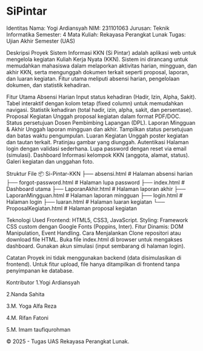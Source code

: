 # SiPintar
Identitas
Nama: Yogi Ardiansyah
NIM: 231101063
Jurusan: Teknik Informatika
Semester: 4
Mata Kuliah: Rekayasa Perangkat Lunak
Tugas: Ujian Akhir Semester (UAS)

Deskripsi Proyek
Sistem Informasi KKN (Si Pintar) adalah aplikasi web untuk mengelola kegiatan Kuliah Kerja Nyata (KKN). Sistem ini dirancang untuk memudahkan mahasiswa dalam melaporkan aktivitas harian, mingguan, dan akhir KKN, serta mengunggah dokumen terkait seperti proposal, laporan, dan luaran kegiatan. Fitur utama meliputi absensi harian, pengelolaan dokumen, dan statistik kehadiran.

Fitur Utama
Absensi Harian
Input status kehadiran (Hadir, Izin, Alpha, Sakit).
Tabel interaktif dengan kolom tetap (fixed column) untuk memudahkan navigasi.
Statistik kehadiran (total hadir, izin, alpha, sakit, dan persentase).
Proposal Kegiatan
Unggah proposal kegiatan dalam format PDF/DOC.
Status persetujuan Dosen Pembimbing Lapangan (DPL).
Laporan Mingguan & Akhir
Unggah laporan mingguan dan akhir.
Tampilkan status persetujuan dan batas waktu pengumpulan.
Luaran Kegiatan
Unggah poster kegiatan dan tautan terkait.
Pratinjau gambar yang diunggah.
Autentikasi
Halaman login dengan validasi sederhana.
Lupa password dengan reset via email (simulasi).
Dashboard
Informasi kelompok KKN (anggota, alamat, status).
Galeri kegiatan dan unggahan foto.

Struktur File
📦 Si-Pintar-KKN
├── absensi.html          # Halaman absensi harian
├── forgot-password.html  # Halaman lupa password
├── index.html            # Dashboard utama
├── LaporanAkhir.html     # Halaman laporan akhir
├── LaporanMingguan.html  # Halaman laporan mingguan
├── login.html            # Halaman login
├── luaran.html           # Halaman luaran kegiatan
└── ProposalKegiatan.html # Halaman proposal kegiatan


Teknologi Used
Frontend: HTML5, CSS3, JavaScript.
Styling: Framework CSS custom dengan Google Fonts (Poppins, Inter).
Fitur Dinamis: DOM Manipulation, Event Handling.
Cara Menjalankan
Clone repositori atau download file HTML.
Buka file index.html di browser untuk mengakses dashboard.
Gunakan akun simulasi (input sembarang di halaman login).

Catatan
Proyek ini tidak menggunakan backend (data disimulasikan di frontend).
Untuk fitur upload, file hanya ditampilkan di frontend tanpa penyimpanan ke database.

Kontributor
1.Yogi Ardiansyah

2.Nanda Sahita

3.M. Yoga Alfa Reza

4.M. Rifan Fatoni

5.M. Imam taufiqurohman


© 2025 - Tugas UAS Rekayasa Perangkat Lunak.
